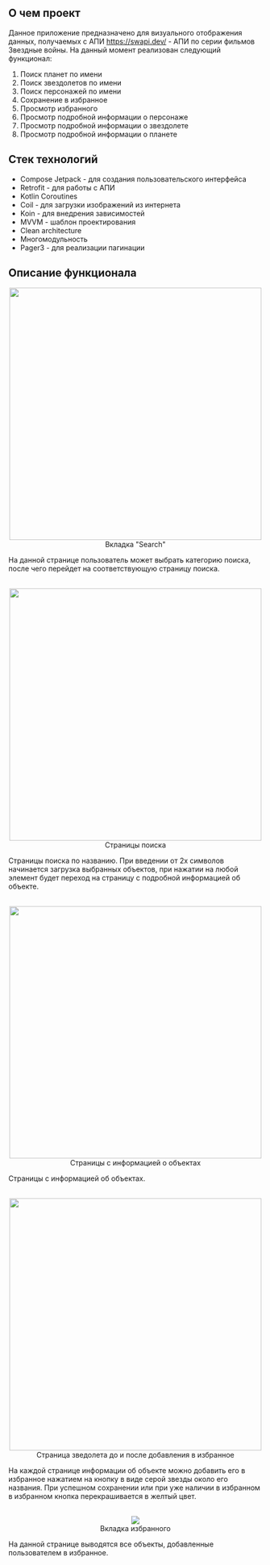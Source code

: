 ## О чем проект
Данное приложение предназначено для визуального отображения данных, получаемых с АПИ https://swapi.dev/ - АПИ по серии фильмов Звездные войны.
На данный момент реализован следующий функционал:
1) Поиск планет по имени 
2) Поиск звездолетов по имени 
3) Поиск персонажей по имени
4) Сохранение в избранное
5) Просмотр избранного
6) Просмотр подробной информации о персонаже
7) Просмотр подробной информации о звездолете
8) Просмотр подробной информации о планете
## Стек технологий
* Compose Jetpack - для создания пользовательского интерфейса
* Retrofit - для работы с АПИ
* Kotlin Coroutines
* Coil - для загрузки изображений из интернета
* Koin - для внедрения зависимостей
* MVVM - шаблон проектирования
* Clean architecture
* Многомодульность
* Pager3 - для реализации пагинации
## Описание функционала
<p align="center">
  <img src="https://github.com/EvgenieBespalov/StarWars_App/assets/95974491/654fde5f-bc4e-4217-9d1f-6b10b7b8b422" style="height:500px">
  <br>Вкладка "Search" 
</p>
На данной странице пользователь может выбрать категорию поиска, после чего перейдет на соответствующую страницу поиска.

<p align="center">
  <br>
  <img src="https://github.com/EvgenieBespalov/StarWars_App/assets/95974491/0e61a758-5f19-47dc-b114-3b45d18936c2" style="height:500px">
  <br>Страницы поиска
</p>
Страницы поиска по названию. При введении от 2х символов начинается загрузка выбранных объектов, при нажатии на любой элемент будет переход на страницу с подробной информацией об объекте.

<p align="center">
  <br>
  <img src="https://github.com/EvgenieBespalov/StarWars_App/assets/95974491/109bc07f-aede-4318-9e28-d8d4db73f896" style="height:500px">
  <br>Страницы с информацией о объектах
</p>
Страницы с информацией об объектах.
<br>

<p align="center">
  <br>
  <img src="https://github.com/EvgenieBespalov/StarWars_App/assets/95974491/faad9e72-ccd3-4761-9aa3-1004125c9ad0" style="height:500px">
  <br>Страница зведолета до и после добавления в избранное
</p>
На каждой странице информации об объекте можно добавить его в избранное нажатием на кнопку в виде серой звезды около его названия. При успешном сохранении или при уже наличии в избранном в избранном кнопка перекрашивается в желтый цвет. 
<br>

<p align="center">
  <br>
  <img src="https://github.com/EvgenieBespalov/StarWars_App/assets/95974491/6551414b-b971-44e6-b945-02fe64b885b5">
  <br>Вкладка избранного
</p>
На данной странице выводятся все объекты, добавленные пользователем в избранное. 
<br>
